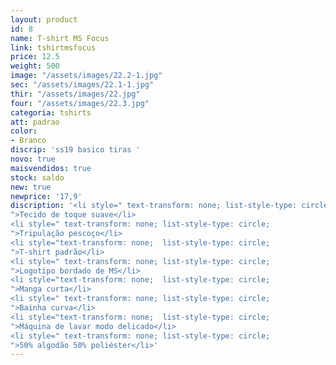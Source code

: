 ```yaml
---
layout: product
id: 8
name: T-shirt MS Focus
link: tshirtmsfocus
price: 12.5
weight: 500
image: "/assets/images/22.2-1.jpg"
sec: "/assets/images/22.1-1.jpg"
thir: "/assets/images/22.jpg"
four: "/assets/images/22.3.jpg"
categoria: tshirts
att: padrao
color:
- Branco
discrip: 'ss19 basico tiras '
novo: true
maisvendidos: true
stock: saldo
new: true
newprice: '17,9'
discription: '<li style=" text-transform: none; list-style-type: circle;
">Tecido de toque suave</li>
<li style=" text-transform: none; list-style-type: circle;
">Tripulação pescoço</li>
<li style="text-transform: none;  list-style-type: circle;
">T-shirt padrão</li>
<li style=" text-transform: none; list-style-type: circle;
">Logotipo bordado de MS</li>
<li style="text-transform: none;  list-style-type: circle;
">Manga curta</li>
<li style=" text-transform: none; list-style-type: circle;
">Bainha curva</li>
<li style="text-transform: none;  list-style-type: circle;
">Máquina de lavar modo delicado</li>
<li style=" text-transform: none; list-style-type: circle;
">50% algodão 50% poliéster</li>'
---
```

